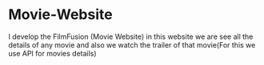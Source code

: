 # Movie-Website
I develop the FilmFusion (Movie Website) in this website we are see all the details of any movie and also we watch the trailer of that movie(For this we use API for movies details)
